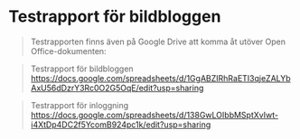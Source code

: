 Testrapport för bildbloggen
===========================

> Testrapporten finns även på Google Drive att komma åt utöver Open Office-dokumenten:

> Testrapport för bildbloggen
> https://docs.google.com/spreadsheets/d/1GgABZIRhRaETI3qjeZALYbAxU56dDzrY3Rc0O2G5OqE/edit?usp=sharing

> Testrapport för inloggning
> https://docs.google.com/spreadsheets/d/138GwLOIbbMSptXvIwt-i4XtDp4DC2f5YcomB924pc1k/edit?usp=sharing
